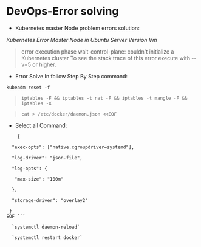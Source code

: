 # DevOps-Error solving
* Kubernetes master Node problem errors solution:

*Kubernetes Error Master Node in Ubuntu Server Version Vm*

> error execution phase wait-control-plane: couldn't initialize a Kubernetes 
> cluster To see the stack trace of this error execute with --v=5 or higher.

* Error Solve In follow Step By Step command:
 
 ``kubeadm reset -f``
 
 >``iptables -F && iptables -t nat -F && iptables -t mangle -F && iptables -X``
 
 >``cat > /etc/docker/daemon.json <<EOF``
 
 * Select all Command:
``` 
	{
 
  "exec-opts": ["native.cgroupdriver=systemd"],
  
  "log-driver": "json-file",
  
  "log-opts": {
  
   "max-size": "100m"
	
  },
  
  "storage-driver": "overlay2"
  
 }
EOF ```

  `systemctl daemon-reload`

  `systemctl restart docker`


